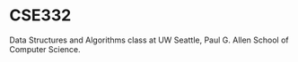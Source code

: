 # CSE332
Data Structures and Algorithms class at UW Seattle, Paul G. Allen School of Computer Science. 
